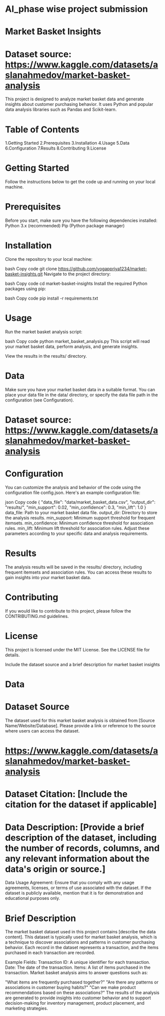 # AI_phase wise project submission
# Market Basket Insights

# Dataset source: https://www.kaggle.com/datasets/aslanahmedov/market-basket-analysis

This project is designed to analyze market basket data and generate insights about customer purchasing behavior. It uses Python and popular data analysis libraries such as Pandas and Scikit-learn.

# Table of Contents
1.Getting Started
2.Prerequisites
3.Installation
4.Usage
5.Data
6.Configuration
7.Results
8.Contributing
9.License

# Getting Started
Follow the instructions below to get the code up and running on your local machine.

# Prerequisites
Before you start, make sure you have the following dependencies installed:
Python 3.x (recommended)
Pip (Python package manager)
# Installation
Clone the repository to your local machine:

bash
Copy code
git clone https://github.com/yogappriya1234/market-basket-insights.git
Navigate to the project directory:

bash
Copy code
cd market-basket-insights
Install the required Python packages using pip:

bash
Copy code
pip install -r requirements.txt
# Usage
Run the market basket analysis script:

bash
Copy code
python market_basket_analysis.py
This script will read your market basket data, perform analysis, and generate insights.

View the results in the results/ directory.

# Data
Make sure you have your market basket data in a suitable format. You can place your data file in the data/ directory, or specify the data file path in the configuration (see Configuration).
# Dataset source: https://www.kaggle.com/datasets/aslanahmedov/market-basket-analysis

# Configuration
You can customize the analysis and behavior of the code using the configuration file config.json. Here's an example configuration file:

json
Copy code
{
  "data_file": "data/market_basket_data.csv",
  "output_dir": "results/",
  "min_support": 0.02,
  "min_confidence": 0.3,
  "min_lift": 1.0
}
data_file: Path to your market basket data file.
output_dir: Directory to store the analysis results.
min_support: Minimum support threshold for frequent itemsets.
min_confidence: Minimum confidence threshold for association rules.
min_lift: Minimum lift threshold for association rules.
Adjust these parameters according to your specific data and analysis requirements.

# Results
The analysis results will be saved in the results/ directory, including frequent itemsets and association rules. You can access these results to gain insights into your market basket data.

# Contributing
If you would like to contribute to this project, please follow the CONTRIBUTING.md guidelines.

# License
This project is licensed under the MIT License. See the LICENSE file for details.

Include the dataset source and a brief description for market basket insights

# Data
# Dataset Source
The dataset used for this market basket analysis is obtained from [Source Name/Website/Database]. Please provide a link or reference to the source where users can access the dataset.
#  https://www.kaggle.com/datasets/aslanahmedov/market-basket-analysis

# Dataset Citation: [Include the citation for the dataset if applicable]

# Data Description: [Provide a brief description of the dataset, including the number of records, columns, and any relevant information about the data's origin or source.]

Data Usage Agreement: Ensure that you comply with any usage agreements, licenses, or terms of use associated with the dataset. If the dataset is publicly available, mention that it is for demonstration and educational purposes only.

#  Brief Description
The market basket dataset used in this project contains [describe the data content]. This dataset is typically used for market basket analysis, which is a technique to discover associations and patterns in customer purchasing behavior. Each record in the dataset represents a transaction, and the items purchased in each transaction are recorded.

Example Fields:
Transaction ID: A unique identifier for each transaction.
Date: The date of the transaction.
Items: A list of items purchased in the transaction.
Market basket analysis aims to answer questions such as:

"What items are frequently purchased together?"
"Are there any patterns or associations in customer buying habits?"
"Can we make product recommendations based on these associations?"
The results of the analysis are generated to provide insights into customer behavior and to support decision-making for inventory management, product placement, and marketing strategies.
